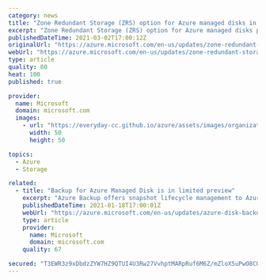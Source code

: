```yaml
---
category: news
title: "Zone Redundant Storage (ZRS) option for Azure managed disks in limited preview"
excerpt: "Zone Redundant Storage (ZRS) option for Azure managed disks protect disks from zonal failures which may occur due to natural disasters or hardware issues."
publishedDateTime: 2021-03-02T17:00:12Z
originalUrl: "https://azure.microsoft.com/en-us/updates/zone-redundant-storage-zrs-option-for-azure-managed-disks-in-limited-preview/"
webUrl: "https://azure.microsoft.com/en-us/updates/zone-redundant-storage-zrs-option-for-azure-managed-disks-in-limited-preview/"
type: article
quality: 80
heat: 100
published: true

provider:
  name: Microsoft
  domain: microsoft.com
  images:
    - url: "https://everyday-cc.github.io/azure/assets/images/organizations/microsoft.com-50x50.jpg"
      width: 50
      height: 50

topics:
  - Azure
  - Storage

related:
  - title: "Backup for Azure Managed Disk is in limited preview"
    excerpt: "Azure Backup offers snapshot lifecycle management to Azure Managed Disk by automating periodic creation of snapshot and retain it for configured duration using Backup policy."
    publishedDateTime: 2021-01-18T17:00:01Z
    webUrl: "https://azure.microsoft.com/en-us/updates/azure-disk-backup/"
    type: article
    provider:
      name: Microsoft
      domain: microsoft.com
    quality: 67

secured: "T3EWR3z9xDbdzZYW7HZ9QTUI4U3Rw27VvhptMARpRuf6M6Z/mZloX5uPwO8CUs2I24S8m33enTTCnegg1apE6HvqF5bBy1kvhXzVYSPexD3VTgjYb6AF07DBaqHnnGcK9WOOBmiPYBorab8wrBrcDtg7HJ4rtRM4lfWFVk9k5MH1oXKRReOrHWtIVb3/z1ZvMl/bujDPFksegAAu4b/z6aXvBOV/kHdHtxQcxK8KLlheXxMRyLJwk4vnzSKZGdSLdIKxhY/KJv4/UBgCzKebEu997DNQRY9z26DCoVhqxqG9pDqUTH9v0WwRvJkE3Ss6GYPQPsDLlZqlO2kqjilcVGM3mkE6B7CqqvyDrX/NIfU=;iWo1yzzzEYAQ3MyBcT7Gyw=="
---
```


